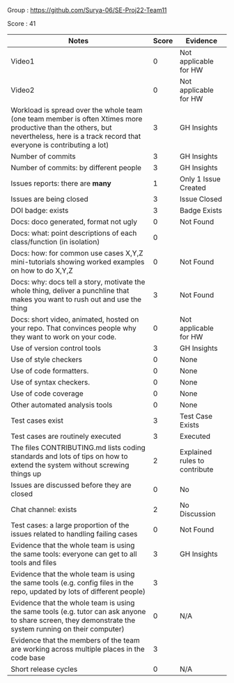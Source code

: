 Group : https://github.com/Surya-06/SE-Proj22-Team11

Score : 41

|Notes|Score|Evidence|
|-----|---------|---------|
|Video1| 0 | Not applicable for HW | 
|Video2| 0 | Not applicable for HW | 
|Workload is spread over the whole team (one team member is often Xtimes more productive than the others, but nevertheless, here is a track record that everyone is contributing a lot)| 3 | GH Insights |
|Number of commits| 3 | GH Insights |
|Number of commits: by different people| 3 | GH Insights |
|Issues reports: there are **many**| 1 | Only 1 Issue Created |
|Issues are being closed| 3 | Issue Closed |
|DOI badge: exists| 3 | Badge Exists |
|Docs: doco generated, format not ugly | 0 | Not Found |
|Docs: what: point descriptions of each class/function (in isolation) | 0 | 
|Docs: how: for common use cases X,Y,Z mini-tutorials showing worked examples on how to do X,Y,Z| 0 | Not Found |
|Docs: why: docs tell a story, motivate the whole thing, deliver a punchline that makes you want to rush out and use the thing| 3 | Not Found |
|Docs: short video, animated, hosted on your repo. That convinces people why they want to work on your code.| 0 | Not applicable for HW |
|Use of version control tools| 3 | GH Insights |
|Use of style checkers | 0 | None |
|Use of code formatters. | 0 | None |
|Use of syntax checkers. | 0 | None |
|Use of code coverage | 0 | None |
|Other automated analysis tools| 0 | None |
|Test cases exist| 3 | Test Case Exists |
|Test cases are routinely executed| 3 | Executed |
|The files CONTRIBUTING.md lists coding standards and lots of tips on how to extend the system without screwing things up| 2 | Explained rules to contribute |
|Issues are discussed before they are closed| 0 | No |
|Chat channel: exists| 2 | No Discussion |
|Test cases: a large proportion of the issues related to handling failing cases | 0 | Not Found |
|Evidence that the whole team is using the same tools: everyone can get to all tools and files| 3 | GH Insights |
|Evidence that the whole team is using the same tools (e.g. config files in the repo, updated by lots of different people)| 3 | 
|Evidence that the whole team is using the same tools (e.g. tutor can ask anyone to share screen, they demonstrate the system running on their computer)| 0 | N/A |
|Evidence that the members of the team are working across multiple places in the code base| 3 | 
|Short release cycles | 0 | N/A |
